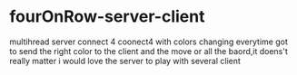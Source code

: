 # fourOnRow-server-client
multihread server connect 4 
coonect4 with colors changing everytime
got to send the right color to the client and the move
or all the baord,it doens't really matter
i would love the server to play with several client
